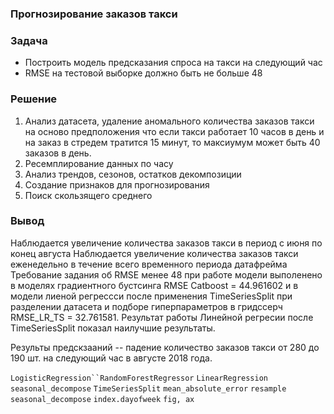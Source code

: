### Прогнозирование заказов такси

### Задача

- Построить модель предсказания спроса на такси на следующий час
- RMSE на тестовой выборке должно быть не больше 48

### Решение

1. Анализ датасета, удаление аномального количества заказов такси на осново предположения что если такси работает 10 часов в день и на заказ в стредем тратится 15 минут, то максиумум может быть 40 заказов в день.
2. Ресемплирование данных по часу 
3. Анализ трендов, сезонов, остатков декомпозиции
4. Создание признаков для прогнозирования
5. Поиск скользящего среднего



### Вывод
Наблюдается увеличение количества заказов такси в период с июня по конец августа
Наблюдается увеличение количества заказов такси еженедельно в течение всего временного периода датафрейма
Требование задания об RMSE менее 48 при работе модели выполенено в моделях градиентного бустсинга RMSE Catboost = 44.961602 и в модели лиеной регрессси после применения TimeSeriesSplit при разделении датасета и подборе  гиперпараметров в гридссерч RMSE_LR_TS = 32.761581. Результат работы Линейной регресии после TimeSeriesSplit показал наилучшие результаты.

Результы предскзааний -- падение количество заказов такси от 280 до 190 шт. на следующий час в августе 2018 года. 


`LogisticRegression``RandomForestRegressor` `LinearRegression` `seasonal_decompose` `TimeSeriesSplit` `mean_absolute_error` `resample` `seasonal_decompose`
`index.dayofweek` `fig, ax`

